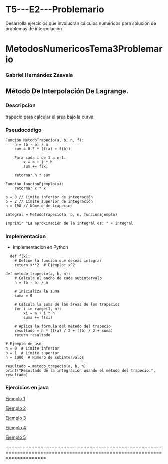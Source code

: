 # T5---E2---Problemario
Desarrolla ejercicios que involucran cálculos numéricos para solución de problemas de interpolación

# MetodosNumericosTema3Problemario

### Gabriel Hernández Zaavala



## Método De Interpolación De Lagrange.
### Descripcion 

trapecio para calcular el área bajo la curva.

### Pseudocódigo 
```
Función MetodoTrapecio(a, b, n, f):
    h = (b - a) / n
    sum = 0.5 * (f(a) + f(b))

    Para cada i de 1 a n-1:
        x = a + i * h
        sum += f(x)

    retornar h * sum

Función funcionEjemplo(x):
    retornar x * x

a = 0 // Límite inferior de integración
b = 2 // Límite superior de integración
n = 100 // Número de trapecios

integral = MetodoTrapecio(a, b, n, funcionEjemplo)

Imprimir "La aproximación de la integral es: " + integral

```


### Implementacion 
- Implementacion en Python

```
  def f(x):
    # Define la función que deseas integrar
    return x**2  # Ejemplo: x^2

def metodo_trapecio(a, b, n):
    # Calcula el ancho de cada subintervalo
    h = (b - a) / n
    
    # Inicializa la suma
    suma = 0
    
    # Calcula la suma de las áreas de los trapecios
    for i in range(1, n):
        xi = a + i * h
        suma += f(xi)
    
    # Aplica la fórmula del método del trapecio
    resultado = h * (f(a) / 2 + f(b) / 2 + suma)
    return resultado

# Ejemplo de uso
a = 0  # Límite inferior
b = 1  # Límite superior
n = 1000  # Número de subintervalos

resultado = metodo_trapecio(a, b, n)
print("Resultado de la integración usando el método del trapecio:", resultado)

```




        

### Ejercicios en java

[Ejemplo 1](https://github.com/GABOHDEZ2001/PROBLEMARIOTEMA4METODOS/blob/main/T4-E2-Problemario/src/M%C3%A9todoDeTrapecio/MetodoTrapecio1.java)

[Ejemplo 2](https://github.com/GABOHDEZ2001/PROBLEMARIOTEMA4METODOS/blob/main/T4-E2-Problemario/src/M%C3%A9todoDeTrapecio/MetodoTrapecio2.java)

[Ejemplo 3](https://github.com/GABOHDEZ2001/PROBLEMARIOTEMA4METODOS/blob/main/T4-E2-Problemario/src/M%C3%A9todoDeTrapecio/MetodoTrapecio3.java)

[Ejemplo 4](https://github.com/GABOHDEZ2001/PROBLEMARIOTEMA4METODOS/blob/main/T4-E2-Problemario/src/M%C3%A9todoDeTrapecio/MetodoTrapecio4.java)

[Ejemplo 5](https://github.com/GABOHDEZ2001/PROBLEMARIOTEMA4METODOS/blob/main/T4-E2-Problemario/src/M%C3%A9todoDeTrapecio/MetodoTrapecio5.java)


==========================================================================================================================
